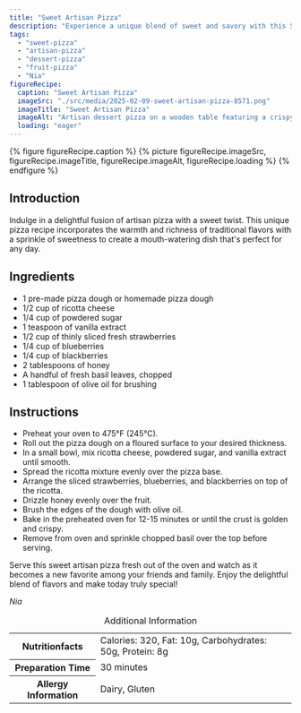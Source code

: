 ```yaml
---
title: "Sweet Artisan Pizza"
description: "Experience a unique blend of sweet and savory with this Sweet Artisan Pizza recipe, featuring a ricotta and fresh berry topping, drizzled with honey and fresh basil."
tags:
  - "sweet-pizza"
  - "artisan-pizza"
  - "dessert-pizza"
  - "fruit-pizza"
  - "Nia"
figureRecipe: 
  caption: "Sweet Artisan Pizza"
  imageSrc: "./src/media/2025-02-09-sweet-artisan-pizza-8571.png"
  imageTitle: "Sweet Artisan Pizza"
  imageAlt: "Artisan dessert pizza on a wooden table featuring a crispy crust with ricotta, berries, honey drizzle, and basil."
  loading: "eager"
---
```


{% figure figureRecipe.caption %}
{% picture figureRecipe.imageSrc, figureRecipe.imageTitle, figureRecipe.imageAlt, figureRecipe.loading %}
{% endfigure %}

## Introduction

Indulge in a delightful fusion of artisan pizza with a sweet twist. This unique pizza recipe incorporates the warmth and richness of traditional flavors with a sprinkle of sweetness to create a mouth-watering dish that's perfect for any day.

## Ingredients

- 1 pre-made pizza dough or homemade pizza dough
- 1/2 cup of ricotta cheese
- 1/4 cup of powdered sugar
- 1 teaspoon of vanilla extract
- 1/2 cup of thinly sliced fresh strawberries
- 1/4 cup of blueberries
- 1/4 cup of blackberries
- 2 tablespoons of honey
- A handful of fresh basil leaves, chopped
- 1 tablespoon of olive oil for brushing

## Instructions

- Preheat your oven to 475°F (245°C).
- Roll out the pizza dough on a floured surface to your desired thickness.
- In a small bowl, mix ricotta cheese, powdered sugar, and vanilla extract until smooth.
- Spread the ricotta mixture evenly over the pizza base.
- Arrange the sliced strawberries, blueberries, and blackberries on top of the ricotta.
- Drizzle honey evenly over the fruit.
- Brush the edges of the dough with olive oil.
- Bake in the preheated oven for 12-15 minutes or until the crust is golden and crispy.
- Remove from oven and sprinkle chopped basil over the top before serving.

Serve this sweet artisan pizza fresh out of the oven and watch as it becomes a new favorite among your friends and family. Enjoy the delightful blend of flavors and make today truly special!

*Nia*

<table><caption class='sr-only'>Additional Information</caption><tr><th>Nutritionfacts</th><td>Calories: 320, Fat: 10g, Carbohydrates: 50g, Protein: 8g&nbsp;</td></tr><tr><th>Preparation Time</th><td>30 minutes&nbsp;</td></tr><tr><th>Allergy Information</th><td>Dairy, Gluten&nbsp;</td></tr></table>

